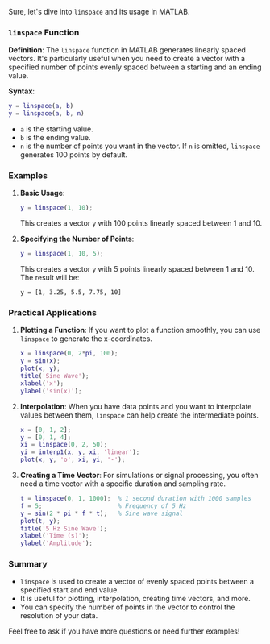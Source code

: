 Sure, let's dive into `linspace` and its usage in MATLAB.

### `linspace` Function

**Definition**:
The `linspace` function in MATLAB generates linearly spaced vectors. It's particularly useful when you need to create a vector with a specified number of points evenly spaced between a starting and an ending value.

**Syntax**:
```matlab
y = linspace(a, b)
y = linspace(a, b, n)
```

- `a` is the starting value.
- `b` is the ending value.
- `n` is the number of points you want in the vector. If `n` is omitted, `linspace` generates 100 points by default.

### Examples

1. **Basic Usage**:
   ```matlab
   y = linspace(1, 10);
   ```
   This creates a vector `y` with 100 points linearly spaced between 1 and 10.

2. **Specifying the Number of Points**:
   ```matlab
   y = linspace(1, 10, 5);
   ```
   This creates a vector `y` with 5 points linearly spaced between 1 and 10. The result will be:
   ```
   y = [1, 3.25, 5.5, 7.75, 10]
   ```

### Practical Applications

1. **Plotting a Function**:
   If you want to plot a function smoothly, you can use `linspace` to generate the x-coordinates.
   ```matlab
   x = linspace(0, 2*pi, 100);
   y = sin(x);
   plot(x, y);
   title('Sine Wave');
   xlabel('x');
   ylabel('sin(x)');
   ```

2. **Interpolation**:
   When you have data points and you want to interpolate values between them, `linspace` can help create the intermediate points.
   ```matlab
   x = [0, 1, 2];
   y = [0, 1, 4];
   xi = linspace(0, 2, 50);
   yi = interp1(x, y, xi, 'linear');
   plot(x, y, 'o', xi, yi, '-');
   ```

3. **Creating a Time Vector**:
   For simulations or signal processing, you often need a time vector with a specific duration and sampling rate.
   ```matlab
   t = linspace(0, 1, 1000);  % 1 second duration with 1000 samples
   f = 5;                     % Frequency of 5 Hz
   y = sin(2 * pi * f * t);   % Sine wave signal
   plot(t, y);
   title('5 Hz Sine Wave');
   xlabel('Time (s)');
   ylabel('Amplitude');
   ```

### Summary
- `linspace` is used to create a vector of evenly spaced points between a specified start and end value.
- It is useful for plotting, interpolation, creating time vectors, and more.
- You can specify the number of points in the vector to control the resolution of your data.

Feel free to ask if you have more questions or need further examples!
